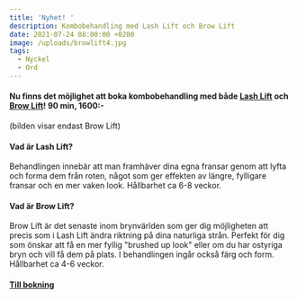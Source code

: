 ```yaml
---
title: 'Nyhet! '
description: Kombobehandling med Lash Lift och Brow Lift
date: 2021-07-24 08:00:00 +0200
image: /uploads/browlift4.jpg
tags:
  - Nyckel
  - Ord
---
```

#### Nu finns det möjlighet att boka kombobehandling med b&aring;de [Lash Lift](/lashlift/) och [Brow Lift](/behandlingar/brow-lift-lamination/)\! 90 min, 1600:-

(bilden visar endast Brow Lift)

#### **Vad är Lash Lift?**

Behandlingen innebär att man framhäver dina egna fransar genom att lyfta och forma dem fr&aring;n roten, n&aring;got som ger effekten av längre, fylligare fransar och en mer vaken look. H&aring;llbarhet ca 6-8 veckor.

#### **Vad är Brow Lift?**

Brow Lift är det senaste inom brynvärlden som ger dig möjligheten att precis som i Lash Lift ändra riktning p&aring; dina naturliga str&aring;n. Perfekt för dig som önskar att f&aring; en mer fyllig "brushed up look" eller om du har ostyriga bryn och vill f&aring; dem p&aring; plats. I behandlingen ing&aring;r ocks&aring; färg och form. H&aring;llbarhet ca 4-6 veckor.

#### [Till bokning](/bokning/)

